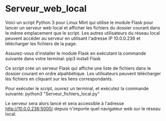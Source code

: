 # Serveur_web_local

Voici un script Python 3 pour Linux Mint qui utilise le module Flask pour lancer un serveur web local et afficher 
les fichiers du dossier courant dans le même emplacement que le script. Les autres utilisateurs du réseau local 
peuvent accéder au serveur en utilisant l'adresse IP 10.0.0.236 et télécharger les fichiers de la page.

Assurez-vous d'installer le module Flask en exécutant la commande suivante dans votre terminal:
pip3 install Flask

Ce script crée un serveur Flask qui affiche une liste de fichiers dans le dossier courant en ordre alpahbétique. 
Les utilisateurs peuvent télécharger les fichiers en cliquant sur les liens correspondants.

Pour exécuter le script, ouvrez un terminal, et exécutez la commande suivante:
python3 "Serveur_fichiers_local.py"

Le serveur sera alors lancé et sera accessible à l'adresse http://10.0.0.236:5000/ depuis n'importe quel navigateur web sur le réseau local.
